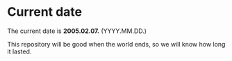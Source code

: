 # Current date

The current date is **2005.02.07.** (YYYY.MM.DD.)

This repository will be good when the world ends, so we will know how long it lasted.